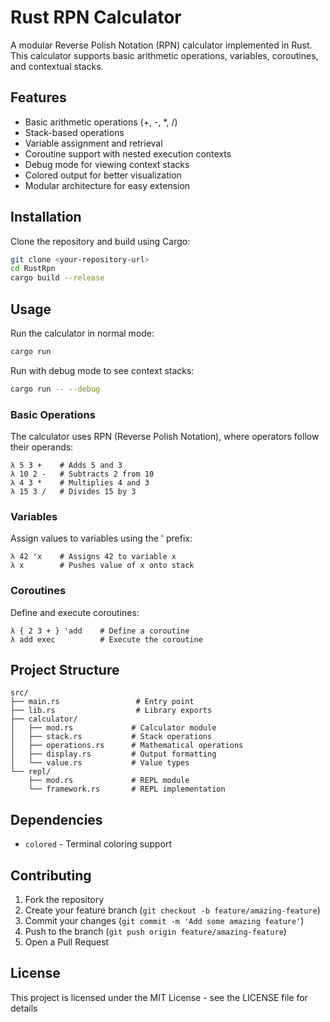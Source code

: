 # Rust RPN Calculator

A modular Reverse Polish Notation (RPN) calculator implemented in Rust. This calculator supports basic arithmetic operations, variables, coroutines, and contextual stacks.

## Features

- Basic arithmetic operations (+, -, *, /)
- Stack-based operations
- Variable assignment and retrieval
- Coroutine support with nested execution contexts
- Debug mode for viewing context stacks
- Colored output for better visualization
- Modular architecture for easy extension

## Installation

Clone the repository and build using Cargo:

```bash
git clone <your-repository-url>
cd RustRpn
cargo build --release
```

## Usage

Run the calculator in normal mode:
```bash
cargo run
```

Run with debug mode to see context stacks:
```bash
cargo run -- --debug
```

### Basic Operations

The calculator uses RPN (Reverse Polish Notation), where operators follow their operands:

```
λ 5 3 +    # Adds 5 and 3
λ 10 2 -   # Subtracts 2 from 10
λ 4 3 *    # Multiplies 4 and 3
λ 15 3 /   # Divides 15 by 3
```

### Variables

Assign values to variables using the ' prefix:
```
λ 42 'x    # Assigns 42 to variable x
λ x        # Pushes value of x onto stack
```

### Coroutines

Define and execute coroutines:
```
λ { 2 3 + } 'add    # Define a coroutine
λ add exec          # Execute the coroutine
```

## Project Structure

```
src/
├── main.rs                 # Entry point
├── lib.rs                  # Library exports
├── calculator/
│   ├── mod.rs             # Calculator module
│   ├── stack.rs           # Stack operations
│   ├── operations.rs      # Mathematical operations
│   ├── display.rs         # Output formatting
│   └── value.rs           # Value types
└── repl/
    ├── mod.rs             # REPL module
    └── framework.rs       # REPL implementation
```

## Dependencies

- `colored` - Terminal coloring support

## Contributing

1. Fork the repository
2. Create your feature branch (`git checkout -b feature/amazing-feature`)
3. Commit your changes (`git commit -m 'Add some amazing feature'`)
4. Push to the branch (`git push origin feature/amazing-feature`)
5. Open a Pull Request

## License

This project is licensed under the MIT License - see the LICENSE file for details
